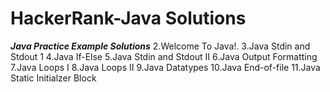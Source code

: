 # HackerRank-Java Solutions 
***Java Practice Example Solutions***
2.Welcome To Java!.
3.Java Stdin and Stdout 1
4.Java If-Else
5.Java Stdin and Stdout II
6.Java Output Formatting
7.Java Loops I
8.Java Loops II
9.Java Datatypes
10.Java End-of-file
11.Java Static Initialzer Block
